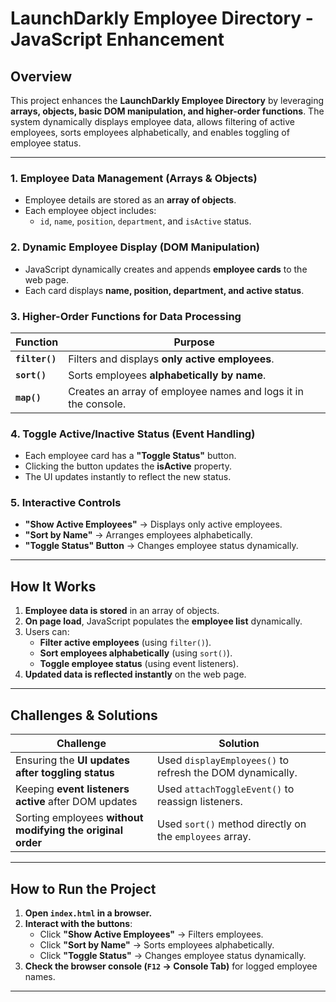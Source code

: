 # LaunchDarkly Employee Directory - JavaScript Enhancement

## Overview
This project enhances the **LaunchDarkly Employee Directory** by leveraging **arrays, objects, basic DOM manipulation, and higher-order functions**. The system dynamically displays employee data, allows filtering of active employees, sorts employees alphabetically, and enables toggling of employee status.

---


### **1. Employee Data Management (Arrays & Objects)**
- Employee details are stored as an **array of objects**.
- Each employee object includes:
  - `id`, `name`, `position`, `department`, and `isActive` status.

### **2. Dynamic Employee Display (DOM Manipulation)**
- JavaScript dynamically creates and appends **employee cards** to the web page.
- Each card displays **name, position, department, and active status**.

### **3. Higher-Order Functions for Data Processing**
| Function | Purpose |
|----------|---------|
| **`filter()`** | Filters and displays **only active employees**. |
| **`sort()`** | Sorts employees **alphabetically by name**. |
| **`map()`** | Creates an array of employee names and logs it in the console. |

### **4. Toggle Active/Inactive Status (Event Handling)**
- Each employee card has a **"Toggle Status"** button.
- Clicking the button updates the **isActive** property.
- The UI updates instantly to reflect the new status.

### **5. Interactive Controls**
- **"Show Active Employees"** → Displays only active employees.
- **"Sort by Name"** → Arranges employees alphabetically.
- **"Toggle Status" Button** → Changes employee status dynamically.

---

## How It Works
1. **Employee data is stored** in an array of objects.
2. **On page load**, JavaScript populates the **employee list** dynamically.
3. Users can:
   - **Filter active employees** (using `filter()`).
   - **Sort employees alphabetically** (using `sort()`).
   - **Toggle employee status** (using event listeners).
4. **Updated data is reflected instantly** on the web page.

---

## Challenges & Solutions
| Challenge | Solution |
|-----------|----------|
| Ensuring the **UI updates after toggling status** | Used `displayEmployees()` to refresh the DOM dynamically. |
| Keeping **event listeners active** after DOM updates | Used `attachToggleEvent()` to reassign listeners. |
| Sorting employees **without modifying the original order** | Used `sort()` method directly on the `employees` array. |

---


## How to Run the Project
1. **Open `index.html` in a browser.**
2. **Interact with the buttons**:
   - Click **"Show Active Employees"** → Filters employees.
   - Click **"Sort by Name"** → Sorts employees alphabetically.
   - Click **"Toggle Status"** → Changes employee status dynamically.
3. **Check the browser console (`F12` → Console Tab)** for logged employee names.

---
